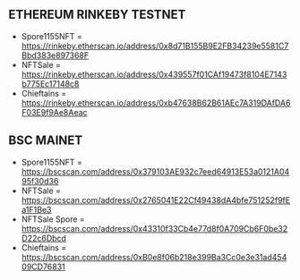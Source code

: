 ## ETHEREUM RINKEBY TESTNET
- Spore1155NFT = https://rinkeby.etherscan.io/address/0x8d71B155B9E2FB34239e5581C7Bbd383e897368F
- NFTSale = https://rinkeby.etherscan.io/address/0x439557f01CAf19473f8104E7143b775Ec17148c8
- Chieftains = https://rinkeby.etherscan.io/address/0xb47638B62B61AEc7A319DAfDA6F03E9f9Ae8Aeac

## BSC MAINET
- Spore1155NFT = https://bscscan.com/address/0x379103AE932c7eed64913E53a0121A0495f30d36
- NFTSale = https://bscscan.com/address/0x2765041E22Cf49438dA4bfe751252f9fEa1F1Be3
- NFTSale Spore = https://bscscan.com/address/0x43310f33Cb4e77d8f0A709Cb6F0be32D22c6Dbcd
- Chieftains = https://bscscan.com/address/0xB0e8f06b218e399Ba3Cc0e3e31ad45409CD76831
